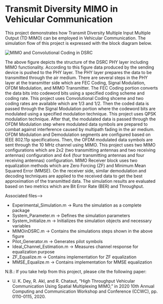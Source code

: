 # Transmit Diversity MIMO in Vehicular Communication
This project demonstrates how Transmit Diversity Multiple Input Multiple Output (TD MIMO) can be employed in Vehicular Communication. The simulation flow of this project is expressed with the block diagram below.

![MIMO and Convolutional Coding in DSRC](https://user-images.githubusercontent.com/3108754/150842261-93b1030f-4958-4c6e-b114-1d6ba6691e1c.JPG)

The above figure depicts the structure of the DSRC PHY layer including MIMO functionality. According to this figure data produced by the sending device is pushed to the PHY layer. The PHY layer prepares the data to be transmitted through the air medium. There are several steps in the PHY layer at the transmitter side which are FEC Coding, Signal Modulation, OFDM Modulation, and MIMO Transmitter. The FEC Coding portion converts the data bits into codeword bits using a specified coding scheme and coding rate. This project uses Convolutional Coding shceme and two coding rates are available which are 1/3 and 1/2. Then the coded data is passed through the Signal Modulation portion where the codeword bits are modulated using a specified modulation technique. This project uses QPSK modulation technique. After that, the modulated data is passed through the OFDM Modulation step where modulated data symbols are prepared to combat against interference caused by multipath fading in the air medium. OFDM Modulation and Demodulation segments are configured based on IEEE 802.11p specifications. Then, the OFDM modulated data symbols are sent through the 10 MHz channel using MIMO. This project uses two MIMO configurations which are 2x2 (two transmitting antennas and two receiving antennas) configuration and 4x4 (four transmitting antennas and four receiving antennas) configuration. MIMO Receiver block uses two equalization methods which are Zero Forcing (ZF) and Minimum Mean Squared Error (MMSE). On the receiver side, similar demodulation and decoding techniques are applied to the received data to get the best approximation of the transmitted data. The simulation results are evaluated based on two metrics which are Bit Error Rate (BER) and Throughput.

Associated files-->
* Experimental_Simulation.m -> Runs the simulation as a complete package
* System_Parameter.m -> Defines the simulation parameters
* System_Initialize.m -> Initializes the simulation objects and necessary variables
* MIMOinDSRC.m -> Contains the simulations steps shown in the above figure
* Pilot_Generator.m -> Generates pilot symbols
* Ideal_Channel_Estimation.m -> Measures channel response for equalization purpose
* ZF_Equalize.m -> Contains implementation for ZF equalization
* MMSE_Equalize.m -> Contains implementation for MMSE equalization

N.B.: If you take help from this project, please cite the following paper:
* U. K. Dey, R. Akl, and R. Chataut, “High Throughput Vehicular Communication Using Spatial Multiplexing MIMO,” in 2020 10th Annual Computing and Communication Workshop and Conference (CCWC), pp. 0110-0115, 2020.
